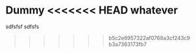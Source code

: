 Dummy
<<<<<<< HEAD
whatever
=======
sdfsfsf
sdfsfs
>>>>>>> b5c2e6957322af0768a3cf243c9b3a7363173fb7
